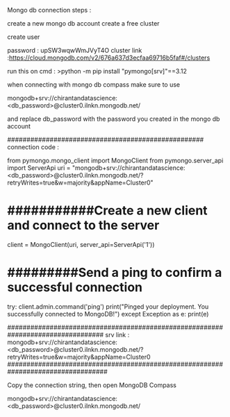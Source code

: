 Mongo db connection steps : 

create a new mongo db account 
create a free cluster

create user

password : upSW3wqwWmJVyT4O
cluster link :https://cloud.mongodb.com/v2/676a637d3ecfaa69716b5faf#/clusters

run this on cmd : >python -m pip install "pymongo[srv]"==3.12

when connecting with mongo db compass
make sure to use 

mongodb+srv://chirantandatascience:<db_password>@cluster0.ilnkn.mongodb.net/

and replace db_password with the password you created in the mongo db account

###################################################
connection code : 

from pymongo.mongo_client import MongoClient
from pymongo.server_api import ServerApi
uri = "mongodb+srv://chirantandatascience:<db_password>@cluster0.ilnkn.mongodb.net/?retryWrites=true&w=majority&appName=Cluster0"
# ###########Create a new client and connect to the server
client = MongoClient(uri, server_api=ServerApi('1'))
# #########Send a ping to confirm a successful connection
try:
    client.admin.command('ping')
    print("Pinged your deployment. You successfully connected to MongoDB!")
except Exception as e:
    print(e)

#################################################################################
srv link : mongodb+srv://chirantandatascience:<db_password>@cluster0.ilnkn.mongodb.net/?retryWrites=true&w=majority&appName=Cluster0
##################################################################################

Copy the connection string, then open MongoDB Compass

mongodb+srv://chirantandatascience:<db_password>@cluster0.ilnkn.mongodb.net/






